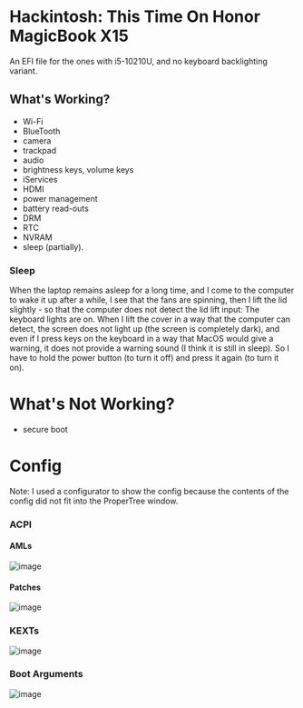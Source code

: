 #  Hackintosh: This Time On Honor MagicBook X15
An EFI file for the ones with i5-10210U, and no keyboard backlighting variant.
## What's Working?
*   Wi-Fi
*   BlueTooth
*   camera
*   trackpad
*   audio
*   brightness keys, volume keys
*   iServices
*   HDMI
*   power management
*   battery read-outs
*   DRM
*   RTC
*   NVRAM
*   sleep (partially).
###  Sleep
When the laptop remains asleep for a long time, and I come to the computer to wake it up after a while, I see that the fans are spinning, then I lift the lid slightly - so that the computer does not detect the lid lift input: The keyboard lights are on. When I lift the cover in a way that the computer can detect, the screen does not light up (the screen is completely dark), and even if I press keys on the keyboard in a way that MacOS would give a warning, it does not provide a warning sound (I think it is still in sleep). So I have to hold the power button (to turn it off) and press it again (to turn it on).
#  What's Not Working?
*   secure boot
# Config
Note: I used a configurator to show the config because the contents of the config did not fit into the ProperTree window.
###  ACPI
####  AMLs
![image](https://github.com/Turkifier/Honor-MagicBook-X15-Hackintosh/assets/34972126/0e77b3be-b324-4cb4-ad32-44a7457e2428)
####  Patches
![image](https://github.com/Turkifier/Honor-MagicBook-X15-Hackintosh/assets/34972126/e8a9c307-b079-4fa4-8935-b5a1c8d9cf57)
### KEXTs
![image](https://github.com/Turkifier/Honor-MagicBook-X15-Hackintosh/assets/34972126/c315b054-1489-4d7c-acd7-aff45ea70368)
###  Boot Arguments
![image](https://github.com/Turkifier/Honor-MagicBook-X15-Hackintosh/assets/34972126/47e99a65-dab7-4815-926c-98e8850bd8a6)
